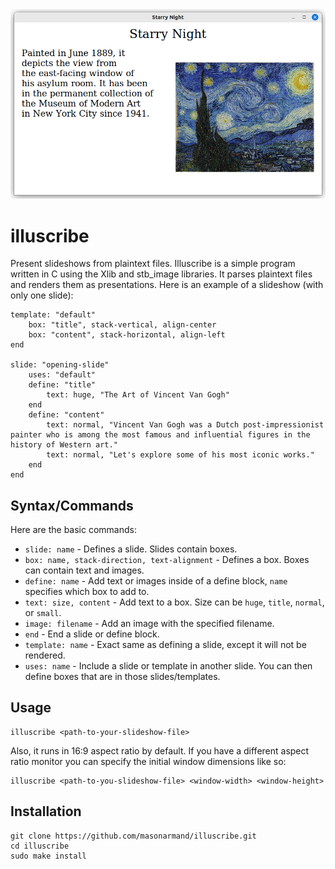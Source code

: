 <img src='example-image.png' width="600">

# illuscribe
Present slideshows from plaintext files.
Illuscribe is a simple program written in C using the Xlib and stb_image libraries. It parses plaintext files and renders them as presentations. Here is an example of a slideshow (with only one slide):
```
template: "default"
    box: "title", stack-vertical, align-center
    box: "content", stack-horizontal, align-left
end

slide: "opening-slide"
    uses: "default"
    define: "title"
        text: huge, "The Art of Vincent Van Gogh"
    end
    define: "content"
        text: normal, "Vincent Van Gogh was a Dutch post-impressionist painter who is among the most famous and influential figures in the history of Western art."
        text: normal, "Let's explore some of his most iconic works."
    end
end
```
## Syntax/Commands
Here are the basic commands:
- `slide: name` - Defines a slide. Slides contain boxes.
- `box: name, stack-direction, text-alignment` - Defines a box. Boxes can contain text and images.
- `define: name` - Add text or images inside of a define block, `name` specifies which box to add to.
- `text: size, content` - Add text to a box. Size can be `huge`, `title`, `normal`, or `small`.
- `image: filename` - Add an image with the specified filename.
- `end` - End a slide or define block.
- `template: name` - Exact same as defining a slide, except it will not be rendered.
- `uses: name` - Include a slide or template in another slide. You can then define boxes that are in those slides/templates.

## Usage
```
illuscribe <path-to-your-slideshow-file>
```
Also, it runs in 16:9 aspect ratio by default. If you have a different aspect ratio monitor you can specify the initial window dimensions like so:
```
illuscribe <path-to-you-slideshow-file> <window-width> <window-height>
```
## Installation
```
git clone https://github.com/masonarmand/illuscribe.git
cd illuscribe
sudo make install
```
